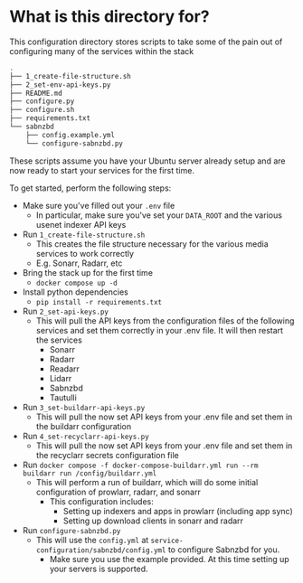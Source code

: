 # What is this directory for?

This configuration directory stores scripts to take some of the pain out of configuring many of the services within the stack

```bash
.
├── 1_create-file-structure.sh
├── 2_set-env-api-keys.py
├── README.md
├── configure.py
├── configure.sh
├── requirements.txt
└── sabnzbd
    ├── config.example.yml
    └── configure-sabnzbd.py


```

These scripts assume you have your Ubuntu server already setup and are now ready to start your services for the first time.

To get started, perform the following steps:
- Make sure you've filled out your `.env` file
  - In particular, make sure you've set your `DATA_ROOT` and the various usenet indexer API keys
- Run `1_create-file-structure.sh`
  - This creates the file structure necessary for the various media services to work correctly
  - E.g. Sonarr, Radarr, etc
- Bring the stack up for the first time
  - `docker compose up -d`
- Install python dependencies
  - `pip install -r requirements.txt`
- Run `2_set-api-keys.py`
  - This will pull the API keys from the configuration files of the following services and set them correctly in your .env file. It will then restart the services
    - Sonarr
    - Radarr
    - Readarr
    - Lidarr
    - Sabnzbd
    - Tautulli
- Run `3_set-buildarr-api-keys.py`
  - This will pull the now set API keys from your .env file and set them in the buildarr configuration
- Run `4_set-recyclarr-api-keys.py`
  - This will pull the now set API keys from your .env file and set them in the recyclarr secrets configuration file
- Run `docker compose -f docker-compose-buildarr.yml run --rm buildarr run /config/buildarr.yml`
  - This will perform a run of buildarr, which will do some initial configuration of prowlarr, radarr, and sonarr
    - This configuration includes:
      - Setting up indexers and apps in prowlarr (including app sync)
      - Setting up download clients in sonarr and radarr
- Run `configure-sabnzbd.py`
  - This will use the `config.yml` at `service-configuration/sabnzbd/config.yml` to configure Sabnzbd for you.
    - Make sure you use the example provided. At this time setting up your servers is supported.
